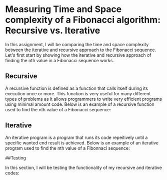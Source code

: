 # Measuring Time and Space complexity of a Fibonacci algorithm: Recursive vs. Iterative

In this assignment, I will be comparing the time and space complexity between the iterative and recursive approach to the Fibonacci sequence.
Let's first start by showing how the iterative and recursive approach of finding the nth value in a Fibonacci sequence works.

## Recursive
A recursive function is defined as a function that calls itself during its execution once or more. This function is very useful for many different types of problems as it allows programmers to write very efficient programs using minimal amount code. Below is an example of a recursive function used to find the nth value of a Fibonacci sequence:


## Iterative
An iterative program is a program that runs its code repeitively until a specific wanted end result is achieved.
Below is an example of an iterative program used to find the nth value of a Fibonnaci sequence:


##Testing

In this section, I will be testing the functionality of my recursive and iterative codes:













